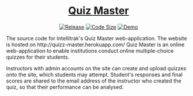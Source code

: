 <h1 align="center">
  <a href="http://quizz-master.herokuapp.com">Quiz Master</a>
</h1>
<p align="center">
  <a href="https://github.com/theakashanand/quiz-master/releases"><img alt="Release" src="https://img.shields.io/github/release/theakashanand/quiz-master.svg"/></a>
  <a href="https://github.com/theakashanand/beam-bending-flask"><img alt="Code Size" src="https://img.shields.io/github/languages/code-size/theakashanand/quiz-master.svg"/></a>
  <a href="http://quizz-master.herokuapp.com"><img alt="Demo" src="https://img.shields.io/badge/demo-online-green.svg"/></a>
</p>

<p>
The source code for Intellitrak's Quiz Master web-application. The website is hosted on http://quizz-master.herokuapp.com/
Quiz Master is an online web-application to enable institutions conduct online multiple-choice quizzes for their students. 

Instructors with admin accounts on the site can create and upload quizzes onto the site, which students may attempt. Student's responses and final scores are shared to the email address of the instructor who created the quiz, so that their performance can be analysed.
</p>


